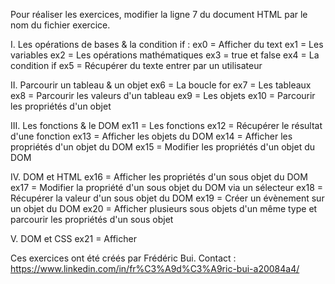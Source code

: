 Pour réaliser les exercices, modifier la ligne 7 du document HTML par le nom du fichier exercice.

I. Les opérations de bases & la condition if :
ex0 = Afficher du text
ex1 = Les variables
ex2 = Les opérations mathématiques
ex3 = true et false
ex4 = La condition if
ex5 = Récupérer du texte entrer par un utilisateur

II. Parcourir un tableau & un objet
ex6 = La boucle for
ex7 = Les tableaux
ex8 = Parcourir les valeurs d'un tableau
ex9 = Les objets
ex10 = Parcourir les propriétés d'un objet

III. Les fonctions & le DOM
ex11 = Les fonctions
ex12 = Récupérer le résultat d'une fonction
ex13 = Afficher les objets du DOM
ex14 = Afficher les propriétés d'un objet du DOM
ex15 = Modifier les propriétés d'un objet du DOM

IV. DOM et HTML
ex16 = Afficher les propriétés d'un sous objet du DOM
ex17 = Modifier la propriété d'un sous objet du DOM via un sélecteur
ex18 = Récupérer la valeur d'un sous objet du DOM
ex19 = Créer un évènement sur un objet du DOM
ex20 = Afficher plusieurs sous objets d'un même type et parcourir les propriétés d'un sous objet

V. DOM et CSS
ex21 = Afficher

Ces exercices ont été créés par Frédéric Bui.
Contact : https://www.linkedin.com/in/fr%C3%A9d%C3%A9ric-bui-a20084a4/
